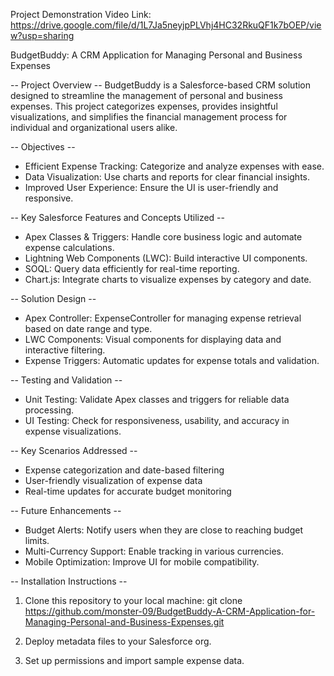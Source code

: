 Project Demonstration Video Link: https://drive.google.com/file/d/1L7Ja5neyjpPLVhj4HC32RkuQF1k7bOEP/view?usp=sharing

BudgetBuddy: A CRM Application for Managing Personal and Business Expenses

-- Project Overview --
BudgetBuddy is a Salesforce-based CRM solution designed to streamline the management of 
personal and business expenses. This project categorizes expenses, provides insightful 
visualizations, and simplifies the financial management process for individual and 
organizational users alike.

-- Objectives --
* Efficient Expense Tracking: Categorize and analyze expenses with ease.
* Data Visualization: Use charts and reports for clear financial insights.
* Improved User Experience: Ensure the UI is user-friendly and responsive.
  
-- Key Salesforce Features and Concepts Utilized -- 
* Apex Classes & Triggers: Handle core business logic and automate expense calculations.
* Lightning Web Components (LWC): Build interactive UI components.
* SOQL: Query data efficiently for real-time reporting.
* Chart.js: Integrate charts to visualize expenses by category and date.
  
-- Solution Design --
* Apex Controller: ExpenseController for managing expense retrieval based on date range and type.
* LWC Components: Visual components for displaying data and interactive filtering.
* Expense Triggers: Automatic updates for expense totals and validation.

-- Testing and Validation --
* Unit Testing: Validate Apex classes and triggers for reliable data processing.
* UI Testing: Check for responsiveness, usability, and accuracy in expense visualizations.

-- Key Scenarios Addressed --
* Expense categorization and date-based filtering
* User-friendly visualization of expense data
* Real-time updates for accurate budget monitoring

-- Future Enhancements --
* Budget Alerts: Notify users when they are close to reaching budget limits.
* Multi-Currency Support: Enable tracking in various currencies.
* Mobile Optimization: Improve UI for mobile compatibility.

-- Installation Instructions --
1) Clone this repository to your local machine:
   git clone https://github.com/monster-09/BudgetBuddy-A-CRM-Application-for-Managing-Personal-and-Business-Expenses.git

2) Deploy metadata files to your Salesforce org.
3) Set up permissions and import sample expense data.
